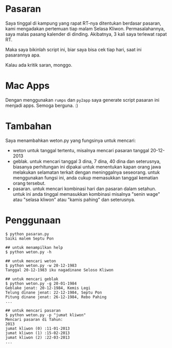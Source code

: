 Pasaran
=======

Saya tinggal di kampung yang rapat RT-nya ditentukan berdasar pasaran, kami mengadakan pertemuan tiap malam Selasa Kliwon. Permasalahannya, saya malas pasang kalender di dinding. Akibatnya, 3 kali saya terlewat rapat RT.

Maka saya bikinlah script ini, biar saya bisa cek tiap hari, saat ini pasarannya apa.

Kalau ada kritik saran, monggo.

Mac Apps
========
Dengan menggunakan `rumps` dan `py2app` saya generate script pasaran ini menjadi apps. Semoga berguna. :)

Tambahan
========
Saya menambahkan weton.py yang fungsinya untuk mencari:
- weton untuk tanggal tertentu, misalnya mencari pasaran tanggal 20-12-2013
- geblak. untuk mencari tanggal 3 dina, 7 dina, 40 dina dan seterusnya, biasanya perhitungan ini dipakai untuk menentukan kapan orang jawa melakukan selamatan terkait dengan meninggalnya seseorang. untuk menggunakan fungsi ini, anda cukup memasukkan tanggal kematian orang tersebut.
- pasaran. untuk mencari kombinasi hari dan pasaran dalam setahun. untuk ini anda tinggal memasukkan kombinasi misalnya "senin wage" atau "selasa kliwon" atau "kamis pahing" dan seterusnya.


Penggunaan
==========

    $ python pasaran.py
    Saiki malem Septu Pon

    ## untuk menampilkan help
    $ python weton.py -h

    ## untuk mencari weton
    $ python weton.py -w 20-12-1983
    Tanggal 20-12-1983 iku nagadinane Seloso Kliwon

    ## untuk mencari geblak
    $ python weton.py -g 20-01-1984
    Geblake jenat: 20-12-1984, Kemis Legi
    Telung dinane jenat: 22-12-1984, Septu Pon
    Pitung dinane jenat: 26-12-1984, Rebo Pahing
    ...

    ## untuk mencari pasaran
    $ python weton.py -p "jumat kliwon"
    Mencari pasaran di Tahun:
    2013
    jumat kliwon (0) :11-01-2013
    jumat kliwon (1) :15-02-2013
    jumat kliwon (2) :22-03-2013
    ...


